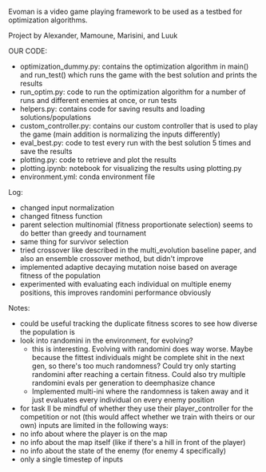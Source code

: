 Evoman is a video game playing framework to be used as a testbed for optimization algorithms.

Project by Alexander, Mamoune, Marisini, and Luuk

OUR CODE:
- optimization_dummy.py: contains the optimization algorithm in main() and run_test() which runs the game with the best solution and prints the results
- run_optim.py: code to run the optimization algorithm for a number of runs and different enemies at once, or run tests
- helpers.py: contains code for saving results and loading solutions/populations
- custom_controller.py: contains our custom controller that is used to play the game (main addition is normalizing the inputs differently)
- eval_best.py: code to test every run with the best solution 5 times and save the results
- plotting.py: code to retrieve and plot the results
- plotting.ipynb: notebook for visualizing the results using plotting.py
- environment.yml: conda environment file

Log:
- changed input normalization
- changed fitness function
- parent selection multinomial (fitness proportionate selection) seems to do better than greedy and tournament
- same thing for survivor selection
- tried crossover like described in the multi_evolution baseline paper, and also an ensemble crossover method, but didn't improve
- implemented adaptive decaying mutation noise based on average fitness of the population
- experimented with evaluating each individual on multiple enemy positions, this improves randomini performance obviously

Notes:
- could be useful tracking the duplicate fitness scores to see how diverse the population is
- look into randomini in the environment, for evolving?
    - this is interesting. Evolving with randomini does way worse. Maybe because the fittest individuals might be complete shit in the next gen, so there's too much
    randomness? Could try only starting randomini after reaching a certain fitness. Could also try multiple randomini evals per generation to deemphasize chance
    - Implemented multi-ini where the randomness is taken away and it just evaluates every individual on every enemy position
- for task II be mindful of whether they use their player_controller for the competition or not (this would affect whether we train with theirs or our own)
inputs are limited in the following ways:
- no info about where the player is on the map
- no info about the map itself (like if there's a hill in front of the player)
- no info about the state of the enemy (for enemy 4 specifically)
- only a single timestep of inputs
